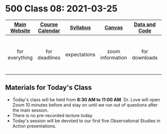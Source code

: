 # 500 Class 08: 2021-03-25

[Main Website](https://thomaselove.github.io/500/) | [Course Calendar](https://thomaselove.github.io/500/calendar.html) | [Syllabus](https://thomaselove.github.io/500-2021-syllabus/) | [Canvas](https://canvas.case.edu) | [Data and Code](https://github.com/THOMASELOVE/500-data) | Need Help?
:-----------: | :--------------: | :----------: | :---------: | :-------------: | :-----------: 
for everything | for deadlines | expectations | zoom information | for downloads | email `500-help` at `case dot edu`

## Materials for Today's Class

- Today's class will be held from **8:30 AM to 11:00 AM**. Dr. Love will open Zoom 10 minutes before and stay on until we run out of questions after the main session.
- There is no pre-recorded lecture today.
- Today's session will be devoted to our first five Observational Studies in Action presentations.


